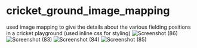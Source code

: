# cricket_ground_image_mapping
used image mapping to give the details about the various fielding positions in a cricket playground
(used inline css for styling)
![Screenshot (86)](https://user-images.githubusercontent.com/87172809/129253219-e4a37a05-0ed0-4e3a-a584-22c1efc8f614.png)
![Screenshot (83)](https://user-images.githubusercontent.com/87172809/129253501-872857e7-5ea6-46c3-bdc9-2b134c0684b3.png)
![Screenshot (84)](https://user-images.githubusercontent.com/87172809/129253738-80722fb1-6bf2-4c6e-9ad9-f68e61d20f47.png)
![Screenshot (85)](https://user-images.githubusercontent.com/87172809/129253939-97aaf29b-4c3e-40f6-9d56-991e18c20119.png)
